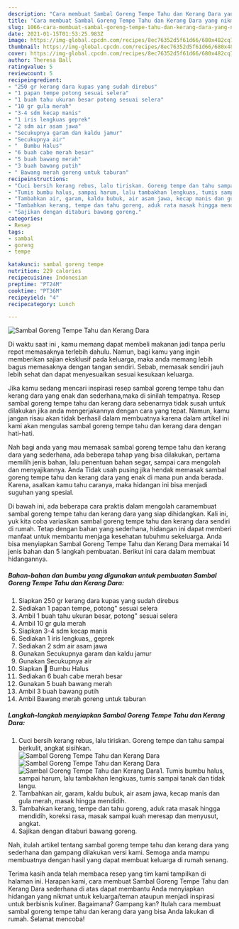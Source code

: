 ```yaml
---
description: "Cara membuat Sambal Goreng Tempe Tahu dan Kerang Dara yang nikmat dan Mudah Dibuat"
title: "Cara membuat Sambal Goreng Tempe Tahu dan Kerang Dara yang nikmat dan Mudah Dibuat"
slug: 1066-cara-membuat-sambal-goreng-tempe-tahu-dan-kerang-dara-yang-nikmat-dan-mudah-dibuat
date: 2021-01-15T01:53:25.983Z
image: https://img-global.cpcdn.com/recipes/8ec76352d5f61d66/680x482cq70/sambal-goreng-tempe-tahu-dan-kerang-dara-foto-resep-utama.jpg
thumbnail: https://img-global.cpcdn.com/recipes/8ec76352d5f61d66/680x482cq70/sambal-goreng-tempe-tahu-dan-kerang-dara-foto-resep-utama.jpg
cover: https://img-global.cpcdn.com/recipes/8ec76352d5f61d66/680x482cq70/sambal-goreng-tempe-tahu-dan-kerang-dara-foto-resep-utama.jpg
author: Theresa Ball
ratingvalue: 5
reviewcount: 5
recipeingredient:
- "250 gr kerang dara kupas yang sudah direbus"
- "1 papan tempe potong sesuai selera"
- "1 buah tahu ukuran besar potong sesuai selera"
- "10 gr gula merah"
- "3-4 sdm kecap manis"
- "1 iris lengkuas geprek"
- "2 sdm air asam jawa"
- "Secukupnya garam dan kaldu jamur"
- "Secukupnya air"
- "  Bumbu Halus"
- "6 buah cabe merah besar"
- "5 buah bawang merah"
- "3 buah bawang putih"
- " Bawang merah goreng untuk taburan"
recipeinstructions:
- "Cuci bersih kerang rebus, lalu tiriskan. Goreng tempe dan tahu sampai berkulit, angkat sisihkan."
- "Tumis bumbu halus, sampai harum, lalu tambakhan lengkuas, tumis sampai tanak dan tidak langu."
- "Tambahkan air, garam, kaldu bubuk, air asam jawa, kecap manis dan gula merah, masak hingga mendidih."
- "Tambahkan kerang, tempe dan tahu goreng, aduk rata masak hingga mendidih, koreksi rasa, masak sampai kuah meresap dan menyusut, angkat."
- "Sajikan dengan ditaburi bawang goreng."
categories:
- Resep
tags:
- sambal
- goreng
- tempe

katakunci: sambal goreng tempe 
nutrition: 229 calories
recipecuisine: Indonesian
preptime: "PT24M"
cooktime: "PT36M"
recipeyield: "4"
recipecategory: Lunch

---
```



![Sambal Goreng Tempe Tahu dan Kerang Dara](https://img-global.cpcdn.com/recipes/8ec76352d5f61d66/680x482cq70/sambal-goreng-tempe-tahu-dan-kerang-dara-foto-resep-utama.jpg)

Di waktu  saat ini , kamu memang dapat membeli makanan jadi tanpa perlu repot memasaknya terlebih dahulu. Namun, bagi kamu yang ingin memberikan sajian eksklusif pada keluarga, maka anda memang lebih bagus memasaknya dengan tangan sendiri. Sebab, memasak sendiri jauh lebih sehat dan dapat menyesuaikan sesuai kesukaan keluarga.

Jika kamu sedang mencari inspirasi resep sambal goreng tempe tahu dan kerang dara yang enak dan sederhana,maka di sinilah tempatnya. Resep sambal goreng tempe tahu dan kerang dara  sebenarnya tidak susah untuk dilakukan jika anda mengerjakannya dengan cara yang tepat. Namun, kamu jangan risau akan tidak berhasil dalam membuatnya 
karena dalam artikel ini kami akan mengulas sambal goreng tempe tahu dan kerang dara dengan hati-hati.  



Nah bagi anda yang mau memasak sambal goreng tempe tahu dan kerang dara yang sederhana, ada beberapa tahap yang bisa dilakukan, pertama memilih jenis bahan, lalu penentuan bahan segar, sampai cara mengolah dan menyajikannya. Anda Tidak usah pusing jika hendak memasak sambal goreng tempe tahu dan kerang dara yang enak di mana pun anda berada. Karena, asalkan kamu  tahu caranya, maka hidangan ini bisa menjadi suguhan yang spesial.

Di bawah ini, ada beberapa cara praktis  dalam mengolah caramembuat sambal goreng tempe tahu dan kerang dara yang siap dihidangkan. Kali ini, yuk kita coba variasikan sambal goreng tempe tahu dan kerang dara sendiri di rumah. Tetap dengan bahan yang sederhana, hidangan ini dapat memberi manfaat untuk membantu menjaga kesehatan tubuhmu sekeluarga. Anda bisa menyiapkan Sambal Goreng Tempe Tahu dan Kerang Dara memakai 14 jenis bahan dan 5 langkah pembuatan. Berikut ini cara dalam membuat hidangannya.

<!--inarticleads1-->

##### Bahan-bahan dan bumbu yang digunakan untuk pembuatan Sambal Goreng Tempe Tahu dan Kerang Dara:

1. Siapkan 250 gr kerang dara kupas yang sudah direbus
1. Sediakan 1 papan tempe, potong&#34; sesuai selera
1. Ambil 1 buah tahu ukuran besar, potong&#34; sesuai selera
1. Ambil 10 gr gula merah
1. Siapkan 3-4 sdm kecap manis
1. Sediakan 1 iris lengkuas,, geprek
1. Sediakan 2 sdm air asam jawa
1. Gunakan Secukupnya garam dan kaldu jamur
1. Gunakan Secukupnya air
1. Siapkan  🧄 Bumbu Halus
1. Sediakan 6 buah cabe merah besar
1. Gunakan 5 buah bawang merah
1. Ambil 3 buah bawang putih
1. Ambil  Bawang merah goreng untuk taburan




<!--inarticleads2-->

##### Langkah-langkah menyiapkan Sambal Goreng Tempe Tahu dan Kerang Dara:

1. Cuci bersih kerang rebus, lalu tiriskan. Goreng tempe dan tahu sampai berkulit, angkat sisihkan.
<img src="https://img-global.cpcdn.com/steps/a5e72a0477d02615/160x128cq70/sambal-goreng-tempe-tahu-dan-kerang-dara-langkah-memasak-1-foto.jpg" alt="Sambal Goreng Tempe Tahu dan Kerang Dara"><img src="https://img-global.cpcdn.com/steps/0e3d7af3446d0b49/160x128cq70/sambal-goreng-tempe-tahu-dan-kerang-dara-langkah-memasak-1-foto.jpg" alt="Sambal Goreng Tempe Tahu dan Kerang Dara"><img src="https://img-global.cpcdn.com/steps/7f8d6bc052b90a3d/160x128cq70/sambal-goreng-tempe-tahu-dan-kerang-dara-langkah-memasak-1-foto.jpg" alt="Sambal Goreng Tempe Tahu dan Kerang Dara">1. Tumis bumbu halus, sampai harum, lalu tambakhan lengkuas, tumis sampai tanak dan tidak langu.
1. Tambahkan air, garam, kaldu bubuk, air asam jawa, kecap manis dan gula merah, masak hingga mendidih.
1. Tambahkan kerang, tempe dan tahu goreng, aduk rata masak hingga mendidih, koreksi rasa, masak sampai kuah meresap dan menyusut, angkat.
1. Sajikan dengan ditaburi bawang goreng.




Nah, itulah artikel tentang  sambal goreng tempe tahu dan kerang dara  yang sederhana dan gampang dilakukan versi kami. Semoga anda mampu membuatnya dengan hasil yang dapat membuat keluarga di rumah senang. 

Terima kasih anda telah membaca resep yang tim kami tampilkan di halaman ini. Harapan kami, cara membuat  Sambal Goreng Tempe Tahu dan Kerang Dara sederhana di atas dapat membantu Anda menyiapkan hidangan yang nikmat untuk keluarga/teman ataupun menjadi inspirasi untuk berbisnis kuliner. Bagaimana? Gampang kan? Itulah cara membuat sambal goreng tempe tahu dan kerang dara yang bisa Anda lakukan di rumah. Selamat mencoba!

